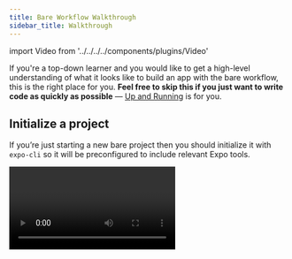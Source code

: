 ```yaml
---
title: Bare Workflow Walkthrough
sidebar_title: Walkthrough
---
```


import Video from '../../../../components/plugins/Video'

If you're a top-down learner and you would like to get a high-level understanding of what it looks like to build an app with the bare workflow, this is the right place for you. **Feel free to skip this if you just want to write code as quickly as possible** &mdash; [Up and Running](../hello-world) is for you.

## Initialize a project

If you’re just starting a new bare project then you should initialize it with `expo-cli` so it will be preconfigured to include relevant Expo tools.

<Video file="exploring-bare/init.mp4" spaceAfter={30} />

> _Note: You may see several `peerDependencies` warnings when installing the dependencies for a new project. These are caused by some external packages having overly strict or unnecessary dependencies, and it's a work in progress to clean them up. They won't cause any harm to your project._

### Existing React Native apps

If you already have a React Native project that has been created with `react-native init`, `ignite init`, or another similar tool, we'll need to install and configure the `react-native-unimodules` package to enable you to use packages from the Expo SDK.

<Video file="exploring-bare/setup.mp4" />

> _Note: We moved superhumanly fast in this video. You're not meant to follow along, we just want to give you a rough sense of what's involved in this process. Full instructions to get set up are available in the [react-native-unimodules README](https://github.com/unimodules/react-native-unimodules)._


### Existing Expo managed workflow apps

If you already have an Expo managed workflow app and you need to customize the native code, you can eject to the bare workflow by running `expo eject`. This will give you a vanilla React Native app that includes all of the Expo SDK APIs that you were using already, and no more than that. The outcome is that you will be in just as good of a position as if you had started your app in the bare workflow from scratch, only you probably saved yourself some time!

<Video file="exploring-bare/eject.mp4" spaceAfter />

## Build and open the project

Now we just run `yarn ios` or `yarn android` to start the JavaScript bundler server and build the project binary. This requires Xcode or Android Studio, depending on the platform.

<Video file="exploring-bare/buildopen.mp4" spaceAfter />

## Adding a library from the Expo SDK

To add a library from the Expo SDK we install it with `expo install`, run `pod install` to link the iOS native dependency, and then recompile our projects for iOS and Android.

<Video file="exploring-bare/expoinstall.mp4" spaceAfter />

## Adding your own custom native code

The process for doing this is the same as any other React Native app. Here we are adding `react-native-mapbox-gl` to the app we just ejected.

<Video file="exploring-bare/custom.mp4" spaceAfter />

## Open the project with the Expo client app on iOS or Android

You can continue using the Expo client _even after you’ve added native code that the client doesn’t support_, you just need to add guards to prevent the native APIs from being invoked when they aren’t available. In this block of code, we're going to prevent the `AttractionList` component from being imported when we were in the Expo client, because `AttractionList` uses `react-native-mapbox-gl`, which is not included in the Expo SDK.

<Video file="exploring-bare/guard.mp4" />

Now when we go to the screen where you would expect to see the `AttractionList`, we won't see anything because we substituted a plain `View` in its place.

<Video file="exploring-bare/clientopen.mp4" spaceAfter />

## Open the app in your web browser

Expo for web also works on bare projects. Here we will just import one simple component into `App.web.js` to demonstrate it, and run `expo start --web`.

<Video file="exploring-bare/web.mp4" spaceAfter />

## Releasing to App Store and Play Store

This is entirely up to you! The Expo build service does not yet support builds for the bare workflow.

## Over the air updates

This is also up to you! The Expo updates service does not yet support over the air updates for the bare workflow.

## That's it!

You are now, at a very high level, familiar with the steps you would go through to get started on building an app with the bare workflow. Continue on to [Up and Running](../hello-world/) to get started coding!

Are you feeling intimidated? It might be better for you to start out with the managed workflow if you're new to this. Check out the [managed workflow walkthrough](../../workflow/exploring-managed-workflow/) for more information.
